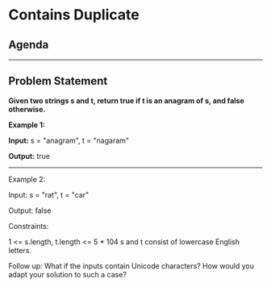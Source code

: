 # Contains Duplicate

## Agenda



---

## Problem Statement

**Given two strings s and t, return true if t is an anagram  of s, and false otherwise.**

**Example 1:**

**Input:** s = "anagram", t = "nagaram"

**Output:** true

---

Example 2:

Input: s = "rat", t = "car"

Output: false

 

Constraints:

1 <= s.length, t.length <= 5 * 104
s and t consist of lowercase English letters.
 

Follow up: What if the inputs contain Unicode characters? How would you adapt your solution to such a case?